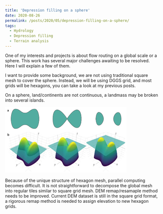 ```yaml
---
title: 'Depression filling on a sphere'
date: 2020-08-26
permalink: /posts/2020/05/depression-filling-on-a-sphere/
tags:
  - Hydrology
  - Depression filling
  - Terrain analysis
---
```


One of my interests and projects is about flow routing on a global scale or a sphere.
This work has several major challenges awaiting to be resolved. Here I will explain a few of them.

I want to provide some background, we are not using traditional square mesh to cover the sphere. Instead, we will be using DGGS grid, and most grids will be hexagons, you can take a look at my previous posts.


On a sphere, land/continents are not continuous, a landmass may be broken into several islands.

![Figure 1](https://github.com/changliao/changliao.github.io/blob/main/_figure/dual_island.jpg?raw=true)

Because of the unique structure of hexagon mesh, parallel computing becomes difficult. It is not straightforward to decompose the global mesh into regular tiles similar to square grid mesh.
DEM remap/resamaple method needs to be improved. Current DEM dataset is still in the square grid format, a rigorous remap method is needed to assign elevation to new hexagon grids.